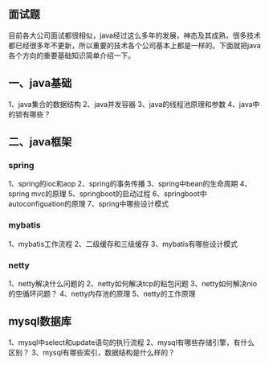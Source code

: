 ## 面试题
目前各大公司面试都很相似，java经过这么多年的发展，神态及其成熟，很多技术都已经很多年不更新，所以重要的技术各个公司基本上都是一样的。下面就把java各个方向的重要基础知识简单介绍一下。

## 一、java基础
1、java集合的数据结构
2、java并发容器
3、java的线程池原理和参数
4、java中的锁有哪些？


## 二、java框架
### spring
1、spring的ioc和aop
2、spring的事务传播
3、spring中bean的生命周期
4、spring mvc的原理
5、springboot的启动过程
6、springboot中autoconfiguation的原理
7、spring中哪些设计模式

### mybatis
1、mybatis工作流程
2、二级缓存和三级缓存
3、mybatis有哪些设计模式

### netty
1、netty解决什么问题的
2、netty如何解决tcp的粘包问题
3、netty如何解决nio的空循环问题？
4、netty内存池的原理
5、netty的工作原理

## mysql数据库
1、mysql中select和update语句的执行流程
2、mysql有哪些存储引擎，有什么区别？
3、mysql有哪些索引，数据结构是什么样的？
